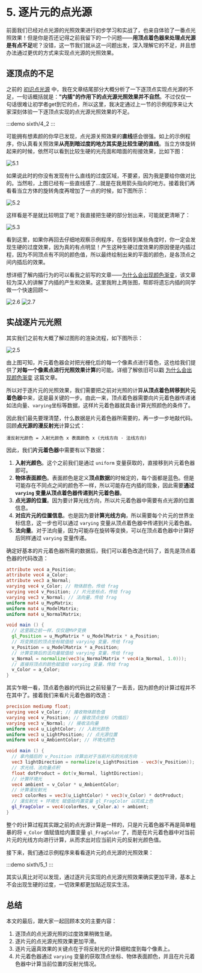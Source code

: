 # 5. 逐片元的点光源

前面我们已经对点光源的光照效果进行初步学习和实战了，也亲自体验了一番点光照效果！但是你是否还记得之前我留下的一个问题——**用顶点着色器来处理点光源是有点不足**呢？没错，这一节我们就从这一问题出发，深入理解它的不足，并且想办法通过更优的方式来实现点光源的光照效果。

## 逐顶点的不足

之前的 [初识点光源](/content/六、WebGL光照/3.%20初识点光源.html) 中，我在文章结尾部分大概分析了一下逐顶点实现点光源的不足，一句话概括就是：**"内插"的作用下的点光源光照效果并不自然**。不过仅仅一句话很难让初学者get到它的点，所以这里，我决定通过上一节的示例程序来让大家深刻体验一下逐顶点实现的点光源光照效果的不足。

:::demo
sixth/4_2
:::

可能拥有想素颜的你早已发现，点光源关照效果的**直线**感会很强。如上的示例程序，你认真看关照效果**从亮到暗过度的地方其实是比较生硬的直线**。当立方体旋转起来的时候，依然可以看到比较生硬的光亮面和暗面的衔接效果，比如下图：

![5.1](../../public/images/sixth/5.1.png)

如果说此时的你没有发现有什么直线的过度区域，不要紧，因为我是要给你做对比的。当然啦，上图已经有一些直线感了...就是在我用箭头指向的地方。接着我们再看看当立方体的旋转角度再增加了一点的时候，如下图所示：

![5.2](../../public/images/sixth/5.2.png)

这样看是不是就比较明显了呢？我直接把生硬的部分划出来，可能就更清晰了：

![5.3](../../public/images/sixth/5.3.png)

看到这里，如果你再回去仔细地观察示例程序，在旋转到某些角度时，你一定会发现生硬的过度效果，因为真的有点明显！产生这种生硬过度效果的原因便是内插过程，因为不同顶点有不同的颜色值，所以最终绘制出来的平面的颜色，是各顶点之间内插后的效果。

想详细了解内插行为的可以看我之前写的文章——[为什么会出现颜色渐变](/content/三、WebGL颜色和纹理/2.%20为什么会出现颜色渐变.html)，该文章较为深入的讲解了内插的产生和效果。这里我附上两张图，帮即将遗忘内插的同学做一个快速回顾～

![2.6](../../public/images/third/2.6.png)
![2.7](../../public/images/third/2.7.png)

## 实战逐片元光照

其实我们之前有大概了解过图形的渲染流程，如下图所示：

![2.5](../../public/images/third/2.5.png)

由上图可知，片元着色器会对把光栅化后的每一个像素点进行着色，这也给我们提供了**对每一个像素点进行光照效果计算**的可能。详细了解依旧可以戳 [为什么会出现颜色渐变](/content/三、WebGL颜色和纹理/2.%20为什么会出现颜色渐变.html) 这篇文章。

所以对于逐片元的光照效果，我们需要把之前对光照的计算**从顶点着色转移到片元着色器**中来，这是最关键的一步。由此一来，顶点着色器需要向片元着色器传递诸如法向量、`varying`坐标等数据，这样片元着色器就具备计算光照颜色的条件了。

因此我们最先要理清楚，什么数据是片元着色器所需要的，再一步一步地敲代码。回顾**点光源的漫反射光**计算公式：

```
漫反射光颜色 = 入射光颜色 x 表面颜色 x (光线方向 · 法线方向)
```

因此，我们**片元着色器**中需要有以下数据：
1. **入射光颜色**。这个之前我们是通过 `uniform` 变量获取的，直接移到片元着色器即可。
2. **物体表面颜色**。表面颜色是定义**顶点数据**的时候定的，每个面都是蓝色。但是可能存在不同点之间的颜色不一样，所以可能存在内插的现象，因此需要**通过 `varying` 变量从顶点着色器传递到片元着色器**。
3. **点光源的位置**。因为要计算光线方向，所以片元着色器中需要有点光源的位置信息。
4. **对应片元的位置信息**。也是因为要**计算光线方向**，所以需要每个片元的世界坐标信息，这一步也可以通过 `varying` 变量从顶点着色器中传递到片元着色器。
5. **法向量**。对于法向量，因为可能存在旋转等变换，可以在顶点着色器中计算好后同样通过 `varying` 变量传递。

确定好基本的片元着色器所需的数据后，我们可以着色改造代码了，首先是顶点着色器的代码改造：

```GLSL
attribute vec4 a_Position;
attribute vec4 a_Color;
attribute vec3 a_Normal;
varying vec4 v_Color; // 物体颜色，传给 frag
varying vec4 v_Position; // 片元坐标点，传给 frag
varying vec3 v_Normal; // 法向量，传给 frag
uniform mat4 u_MvpMatrix;
uniform mat4 u_ModelMatrix;
uniform mat4 u_NormalMatrix;

void main () {
  // 这里跟之前一样，仅仅是MVP变换
  gl_Position = u_MvpMatrix * u_ModelMatrix * a_Position;
  // 将变换后的顶点坐标赋值给 varying 变量，传给 frag
  v_Position = u_ModelMatrix * a_Position;
  // 计算变换后的法向量赋值给 varying 变量，传给 frag
  v_Normal = normalize(vec3(u_NormalMatrix * vec4(a_Normal, 1.0)));
  // 直接将顶点的颜色赋值给 varying 变量，传给 frag
  v_Color = a_Color;
}
```

其实乍眼一看，顶点着色器的代码比之前轻量了一丢丢，因为颜色的计算过程并不在其中了。接着我们来看片元着色器的改造：

```GLSL
precision mediump float;
varying vec4 v_Color; // 接收物体颜色值
varying vec4 v_Position; // 接收顶点坐标（内插后）
varying vec3 v_Normal; // 接收法向量
uniform vec4 u_LightColor; // 入射光颜色
uniform vec3 u_LightPosition; // 点光源位置
uniform vec4 u_AmbientColor; // 环境光颜色

void main () {
  // 拿内插后的 v_Position 计算出对于当前片元的光线方向
  vec3 lightDirection = normalize(u_LightPosition - vec3(v_Position));
  // 求光线、法向量点积
  float dotProduct = dot(v_Normal, lightDirection);
  // 计算环境光
  vec4 ambient = v_Color * u_AmbientColor;
  // 计算漫反射光
  vec3 colorRes = vec3(u_LightColor) * vec3(v_Color) * dotProduct;
  // 漫反射光 + 环境光 赋值给内置变量 gl_FragColor 以完成上色
  gl_FragColor = vec4(colorRes, v_Color.a) + ambient;
}
```

整个的计算过程其实跟之前的点光源计算是一样的，只是片元着色器不再是简单粗暴的将 `v_Color` 值赋值给内置变量 `gl_FragColor` 了，而是在片元着色器中对当前片元的光线方向进行计算，从而求出对应当前片元的反射光颜色值。

接下来，我们通过示例程序来看看逐片元的点光源的光照效果：

:::demo
sixth/5_1
:::

其实认真比对可以发现，通过逐片元实现的点光源光照效果确实更加平滑，基本上不会出现生硬的过度，一切效果都更加贴近现实生活。

## 总结

本文的最后，跟大家一起回顾本文的主要内容：
1. 逐顶点的点光源光照的过度效果稍微生硬。
2. 逐片元的点光源光照效果更加平滑。
3. 逐片元逼真效果的关键点在于将反射光的计算细粒度到每个像素上。
4. 片元着色器通过 `varying` 变量的获取顶点坐标、物体表面颜色，并且在片元着色器中计算当前位置的反射光情况。